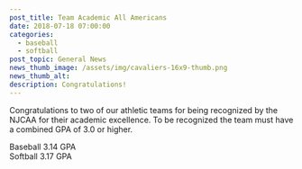 ```yaml
---
post_title: Team Academic All Americans
date: 2018-07-18 07:00:00
categories:
  - baseball
  - softball
post_topic: General News
news_thumb_image: /assets/img/cavaliers-16x9-thumb.png
news_thumb_alt:
description: Congratulations!
---
```


Congratulations to two of our athletic teams for being recognized by the NJCAA for their academic excellence. To be recognized the team must have a combined GPA of 3.0 or higher.

Baseball 3.14 GPA<br>Softball 3.17 GPA

